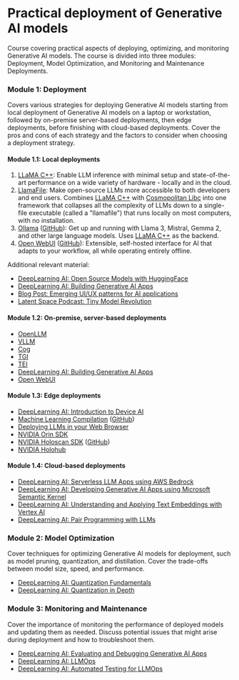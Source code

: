 # Practical deployment of Generative AI models

Course covering practical aspects of deploying, optimizing, and monitoring Generative AI models. The course is divided into three modules: Deployment, Model Optimization, and Monitoring and Maintenance Deployments.

### Module 1: Deployment

Covers various strategies for deploying Generative AI models starting from local deployment of Generative AI models on a laptop or workstation, followed by on-premise server-based deployments, then edge deployments, before finishing with cloud-based deployments. Cover the pros and cons of each strategy and the factors to consider when choosing a deployment strategy.

#### Module 1.1: Local deployments

1. [LLaMA C++](https://github.com/ggerganov/llama.cpp): Enable LLM inference with minimal setup and state-of-the-art performance on a wide variety of hardware - locally and in the cloud.
2. [LlamaFile](https://github.com/Mozilla-Ocho/llamafile): Make open-source LLMs more accessible to both developers and end users. Combines [LLaMA C++](https://github.com/ggerganov/llama.cpp) with [Cosmopolitan Libc](https://github.com/jart/cosmopolitan) into one framework that collapses all the complexity of LLMs down to a single-file executable (called a "llamafile") that runs locally on most computers, with no installation.
3. [Ollama](https://ollama.com) ([GitHub](https://github.com/ollama/ollama)): Get up and running with Llama 3, Mistral, Gemma 2, and other large language models. Uses [LLaMA C++](https://github.com/ggerganov/llama.cpp) as the backend.
4. [Open WebUI](https://openwebui.com) ([GitHub](https://github.com/open-webui/open-webui)): Extensible, self-hosted interface for AI that adapts to your workflow, all while operating entirely offline.

Additional relevant material:

* [DeepLearning AI: Open Source Models with HuggingFace](https://www.deeplearning.ai/short-courses/open-source-models-hugging-face/)
* [DeepLearning AI: Building Generative AI Apps](https://www.deeplearning.ai/short-courses/building-generative-ai-applications-with-gradio/)
* [Blog Post: Emerging UI/UX patterns for AI applications](https://uxdesign.cc/emerging-interaction-patterns-in-generative-ai-experiences-8c351bb3392a)
* [Latent Space Podcast: Tiny Model Revolution](https://www.latent.space/p/cogrev-tinystories)

#### Module 1.2: On-premise, server-based deployments

* [OpenLLM](https://github.com/bentoml/OpenLLM)
* [VLLM](https://github.com/vllm-project/vllm)
* [Cog](https://github.com/replicate/cog)
* [TGI](https://github.com/huggingface/text-generation-inference)
* [TEI](https://github.com/huggingface/text-embeddings-inference)
* [DeepLearning AI: Building Generative AI Apps](https://www.deeplearning.ai/short-courses/building-generative-ai-applications-with-gradio/)
* [Open WebUI](https://github.com/open-webui/open-webui)
 
#### Module 1.3: Edge deployments

* [DeepLearning AI: Introduction to Device AI](https://www.deeplearning.ai/short-courses/introduction-to-on-device-ai/)
* [Machine Learning Compilation](https://llm.mlc.ai) ([GitHub](https://github.com/mlc-ai/mlc-llm))
* [Deploying LLMs in your Web Browser](https://github.com/mlc-ai/web-llm)
* [NVIDIA Orin SDK](https://developer.nvidia.com/blog/deploy-large-language-models-at-the-edge-with-nvidia-igx-orin-developer-kit/)
* [NVIDIA Holoscan SDK](https://developer.nvidia.com/holoscan-sdk) ([GitHub](https://github.com/nvidia-holoscan/holoscan-sdk))
* [NVIDIA Holohub](https://github.com/nvidia-holoscan/holohub)

#### Module 1.4: Cloud-based deployments

* [DeepLearning AI: Serverless LLM Apps using AWS Bedrock](https://www.deeplearning.ai/short-courses/serverless-llm-apps-amazon-bedrock/)
* [DeepLearning AI: Developing Generative AI Apps using Microsoft Semantic Kernel](https://www.deeplearning.ai/short-courses/microsoft-semantic-kernel/)
* [DeepLearning AI: Understanding and Applying Text Embeddings with Vertex AI](https://www.deeplearning.ai/short-courses/google-cloud-vertex-ai/)
* [DeepLearning AI: Pair Programming with LLMs](https://www.deeplearning.ai/short-courses/pair-programming-llm/)
  
### Module 2: Model Optimization

Cover techniques for optimizing Generative AI models for deployment, such as model pruning, quantization, and distillation. Cover the trade-offs between model size, speed, and performance.

* [DeepLearning AI: Quantization Fundamentals](https://www.deeplearning.ai/short-courses/quantization-fundamentals-with-hugging-face/)
* [DeepLearning AI: Quantization in Depth](https://www.deeplearning.ai/short-courses/quantization-in-depth/)

### Module 3: Monitoring and Maintenance

Cover the importance of monitoring the performance of deployed models and updating them as needed. Discuss potential issues that might arise during deployment and how to troubleshoot them.

* [DeepLearning AI: Evaluating and Debugging Generative AI Apps](https://www.deeplearning.ai/short-courses/evaluating-debugging-generative-ai/)
* [DeepLearning AI: LLMOps](https://www.deeplearning.ai/short-courses/llmops/)
* [DeepLearning AI: Automated Testing for LLMOps](https://www.deeplearning.ai/short-courses/automated-testing-llmops/)
